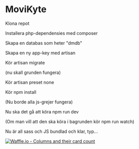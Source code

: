 # MoviKyte
Klona repot

Installera php-dependensies med composer

Skapa en databas som heter "dmdb"

Skapa en ny app-key med artisan

Kör artisan migrate

(nu skall grunden fungera)

Kör artisan preset none

Kör npm install

(Nu borde alla js-grejer fungera)

Nu ska det gå att köra npm run dev

  (Om man vill att den ska köra i bagrunden kör npm run watch)
  
 Nu är all sass och JS bundlad och klar, typ...
 
[![Waffle.io - Columns and their card count](https://badge.waffle.io/chas-academy/dragons-06-imdb-clone.png?columns=all)](https://waffle.io/chas-academy/dragons-06-imdb-clone?utm_source=badge)
